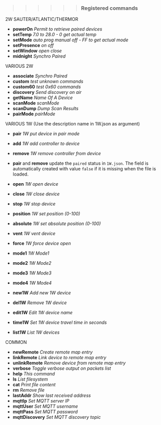 > > > > > > ### Registered commands
2W SAUTER/ATLANTIC/THERMOR
- **powerOn**     _Permit to retrieve paired devices_
- **setTemp**     _7.0 to 28.0 - 0 get actual temp_
- **setMode**     _auto prog manual off - FF to get actual mode_
- **setPresence** _on off_
- **setWindow**   _open close_
- **midnight**    _Synchro Paired_

VARIOUS 2W
- **associate**   _Synchro Paired_
- **custom**      _test unknown commands_
- **custom60**    _test 0x60 commands_
- **discovery**   _Send discovery on air_
- **getName**     _Name Of A Device_
- **scanMode**    _scanMode_
- **scanDump**    _Dump Scan Results_
- **pairMode**    _pairMode_

VARIOUS 1W (Use the description name in 1W.json as argument)
- **pair**      _1W put device in pair mode_
- **add**       _1W add controller to device_
- **remove**    _1W remove controller from device_

- **pair** and **remove** update the `paired` status in `1W.json`. The field is automatically created with value `false` if it is missing when the file is loaded.

- **open**      _1W open device_
- **close**     _1W close device_
- **stop**      _1W stop device_
- **position**  _1W set position (0-100)_
- **absolute**  _1W set absolute position (0-100)_
- **vent**      _1W vent device_
- **force**     _1W force device open_
- **mode1**     _1W Mode1_
- **mode2**     _1W Mode2_
- **mode3**     _1W Mode3_
- **mode4**     _1W Mode4_
- **new1W**    _Add new 1W device_
- **del1W**    _Remove 1W device_
- **edit1W**   _Edit 1W device name_
- **time1W**   _Set 1W device travel time in seconds_
- **list1W**   _List 1W devices_

COMMON
- **newRemote** _Create remote map entry_
- **linkRemote** _Link device to remote map entry_
- **unlinkRemote** _Remove device from remote map entry_
- **verbose**   _Toggle verbose output on packets list_
- **help**      _This command_
- **ls**        _List filesystem_
- **cat**       _Print file content_
- **rm**        _Remove file_
- **lastAddr**  _Show last received address_
- **mqttIp**    _Set MQTT server IP_
- **mqttUser**  _Set MQTT username_
- **mqttPass**  _Set MQTT password_
- **mqttDiscovery** _Set MQTT discovery topic_
